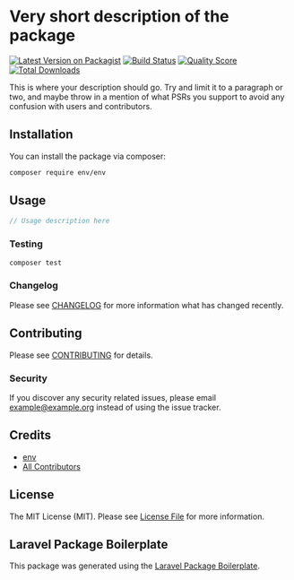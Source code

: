 # Very short description of the package

[![Latest Version on Packagist](https://img.shields.io/packagist/v/env/env.svg?style=flat-square)](https://packagist.org/packages/env/env)
[![Build Status](https://img.shields.io/travis/env/env/master.svg?style=flat-square)](https://travis-ci.org/env/env)
[![Quality Score](https://img.shields.io/scrutinizer/g/env/env.svg?style=flat-square)](https://scrutinizer-ci.com/g/env/env)
[![Total Downloads](https://img.shields.io/packagist/dt/env/env.svg?style=flat-square)](https://packagist.org/packages/env/env)

This is where your description should go. Try and limit it to a paragraph or two, and maybe throw in a mention of what PSRs you support to avoid any confusion with users and contributors.

## Installation

You can install the package via composer:

```bash
composer require env/env
```

## Usage

``` php
// Usage description here
```

### Testing

``` bash
composer test
```

### Changelog

Please see [CHANGELOG](CHANGELOG.md) for more information what has changed recently.

## Contributing

Please see [CONTRIBUTING](CONTRIBUTING.md) for details.

### Security

If you discover any security related issues, please email example@example.org instead of using the issue tracker.

## Credits

- [env](https://github.com/env)
- [All Contributors](../../contributors)

## License

The MIT License (MIT). Please see [License File](LICENSE.md) for more information.

## Laravel Package Boilerplate

This package was generated using the [Laravel Package Boilerplate](https://laravelpackageboilerplate.com).